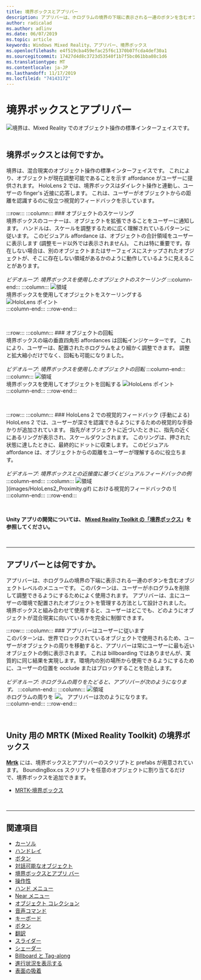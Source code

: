 ```yaml
---
title: 境界ボックスとアプリバー
description: アプリバーは、ホログラムの境界の下端に表示される一連のボタンを含むオブジェクトレベルのメニューです。
author: radicalad
ms.author: adlinv
ms.date: 06/07/2019
ms.topic: article
keywords: Windows Mixed Reality、アプリバー、境界ボックス
ms.openlocfilehash: e4f519cba459efac25f6c1370b07fcda4def30a1
ms.sourcegitcommit: 17427d4d8c3723d53540f1b7f5bc061bba08c1d6
ms.translationtype: MT
ms.contentlocale: ja-JP
ms.lasthandoff: 11/17/2019
ms.locfileid: "74143172"
---
```

# <a name="bounding-box-and-app-bar"></a>境界ボックスとアプリバー
![境界は、Mixed Reality でのオブジェクト操作の標準インターフェイスです。](images/UX/UX_Hero_BoundingBox.jpg)<br>
<br>

## <a name="what-is-the-bounding-box"></a>境界ボックスとは何ですか。

境界は、混合現実のオブジェクト操作の標準インターフェイスです。 これにより、オブジェクトが現在調整可能であることを示す affordance がユーザーに提供されます。 HoloLens 2 では、境界ボックスはダイレクト操作と連動し、ユーザーの finger's 近接に応答します。 これは、ユーザーがオブジェクトからの距離を認識するのに役立つ視覚的フィードバックを示しています。

:::row:::
    :::column:::
        ### <a name="scaling-an-objectbr"></a>オブジェクトのスケーリング<br>
        境界ボックスのコーナーは、オブジェクトを拡張できることをユーザーに通知します。 ハンドルは、スケールを調整するために広く理解されているパターンに従います。 このビジュアル affordance は、オブジェクトの合計領域をユーザーに表示します (調整モード以外では表示されません)。 これは特に重要です。存在しない場合は、別のオブジェクトまたはサーフェイスにスナップされたオブジェクトが、そこに存在しない領域があるかのように動作しているように見えることがあります。<br>
        <br>
        *ビデオループ: 境界ボックスを使用したオブジェクトのスケーリング*
    :::column-end:::
        :::column:::
        ![領域](images/spacer-20x582.png)<br>
       境界ボックスを使用してオブジェクトをスケーリングする ![HoloLens ポイント](images/HoloLens2_BoundingBox.gif)<br>
    :::column-end:::
:::row-end:::

<br>

:::row:::
    :::column:::
        ### <a name="rotating-an-objectbr"></a>オブジェクトの回転<br>
        境界ボックスの端の垂直四角形 affordances は回転インジケーターです。 これにより、ユーザーは、配置されたホログラムをより細かく調整できます。 調整と拡大縮小だけでなく、回転も可能になりました。<br>
        <br>
        *ビデオループ: 境界ボックスを使用したオブジェクトの回転*
    :::column-end:::
        :::column:::
        ![領域](images/spacer-20x582.png)<br>
       境界ボックスを使用してオブジェクトを回転する ![HoloLens ポイント](images/HoloLens2_BoundingBox_Rotate.gif)<br>
    :::column-end:::
:::row-end:::

<br>

:::row:::
    :::column:::
        ### <a name="visual-feedback-on-hand-proximity-on-hololens-2br"></a>HoloLens 2 での視覚的フィードバック (手動による)<br>
        HoloLens 2 では、ユーザーが深さを認識できるようにするための視覚的な手掛かりが追加されています。 指先がオブジェクトに近づいたときに、指先の近くにあるリングが表示され、スケールダウンされます。 このリングは、押された状態に達したときに、最終的にドットに収束します。 このビジュアル affordance は、オブジェクトからの距離をユーザーが理解するのに役立ちます。<br>
        <br>
        *ビデオループ: 境界ボックスとの近接度に基づくビジュアルフィードバックの例*
    :::column-end:::
        :::column:::
        ![領域](images/spacer-20x582.png)<br>
       ](images/HoloLens2_Proximity.gif) における視覚的フィードバックの ![<br>
    :::column-end:::
:::row-end:::

<br>

**Unity アプリの開発については、 [Mixed Reality Toolkit の「境界ボックス](https://microsoft.github.io/MixedRealityToolkit-Unity/Documentation/README_BoundingBox.html)」を参照してください。**

<br>

---

## <a name="what-is-the-app-bar"></a>アプリバーとは何ですか。

アプリバーは、ホログラムの境界の下端に表示される一連のボタンを含むオブジェクトレベルのメニューです。 このパターンは、ユーザーがホログラムを削除して調整できるようにするためによく使用されます。 アプリバーは、主にユーザーの環境で配置されたオブジェクトを管理する方法として設計されました。 境界ボックスと組み合わせて使用すると、ユーザーはどこでも、どのようにオブジェクトが混合現実に向いているかを完全に制御できます。

:::row:::
    :::column:::
        ### <a name="the-app-bar-follows-the-userbr"></a>アプリバーはユーザーに従います<br>
        このパターンは、世界でロックされているオブジェクトで使用されるため、ユーザーがオブジェクトの周りを移動すると、アプリバーは常にユーザーに最も近いオブジェクトの側に表示されます。 これは billboarding ではありませんが、実質的に同じ結果を実現します。環境内の別の場所から使用できるようにするために、ユーザーの位置を occlude またはブロックすることを防止します。 <br>
        <br>
        *ビデオループ: ホログラムの周りをたどると、アプリバーが次のようになります。*
    :::column-end:::
        :::column:::
        ![領域](images/spacer-20x582.png)<br>
       ホログラムの周りを ![。 アプリバーは次のようになります。](images/HoloLens2_AppBarFollowing.gif)<br>
    :::column-end:::
:::row-end:::

<br>


## <a name="bounding-box-in-mrtkmixed-reality-toolkit-for-unity"></a>Unity 用の MRTK (Mixed Reality Toolkit) の境界ボックス
**[Mrtk](https://github.com/Microsoft/MixedRealityToolkit-Unity)** には、境界ボックスとアプリバーのスクリプトと prefabs が用意されています。 BoundingBox.cs スクリプトを任意のオブジェクトに割り当てるだけで、境界ボックスを追加できます。

* [MRTK-境界ボックス](https://microsoft.github.io/MixedRealityToolkit-Unity/Documentation/README_BoundingBox.html)


<br>

---


## <a name="see-also"></a>関連項目

* [カーソル](cursors.md)
* [ハンドレイ](point-and-commit.md)
* [ボタン](button.md)
* [対話可能なオブジェクト](interactable-object.md)
* [境界ボックスとアプリ バー](app-bar-and-bounding-box.md)
* [操作性](direct-manipulation.md)
* [ハンド メニュー](hand-menu.md)
* [Near メニュー](near-menu.md)
* [オブジェクト コレクション](object-collection.md)
* [音声コマンド](voice-input.md)
* [キーボード](keyboard.md)
* [ボタン](tooltip.md)
* [翻訳](slate.md)
* [スライダー](slider.md)
* [シェーダー](shader.md)
* [Billboard と Tag-along](billboarding-and-tag-along.md)
* [進行状況を表示する](progress.md)
* [表面の吸着](surface-magnetism.md)
